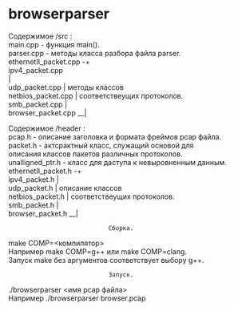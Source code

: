 # browserparser                                 

Содержимое /src :  
main.cpp              - функция main().  
parser.cpp            - методы класса разбора файла parser.  
ethernetII_packet.cpp -+  
ipv4_packet.cpp        <br />|   
udp_packet.cpp         |  методы классов  
netbios_packet.cpp     |  соответствеущих протоколов.  
smb_packet.cpp         |  
browser_packet.cpp   __|  
  
Содержимое /header :  
pcap.h                - описание заголовка и формата фреймов pcap файла.  
packet.h              - актсрактный класс, служащий основой для  
                        описания классов пакетов различных протоколов.  
unalligned_ptr.h      - класс для даступа к невыровненным данным.  
ethernetII_packet.h -+  
ipv4_packet.h        |   
udp_packet.h         |  описание классов  
netbios_packet.h     |  соответствеущих протоколов.  
smb_packet.h         |  
browser_packet.h   __|  
  
                                Сборка.

make COMP=<компилятор>  
Например make COMP=g++ или make COMP=clang.  
Запуск make без аргументов соответствует выбору g++. 

                                Запуск.
                                
./browserparser <имя pcap файла>  
Например ./browserparser browser.pcap  
